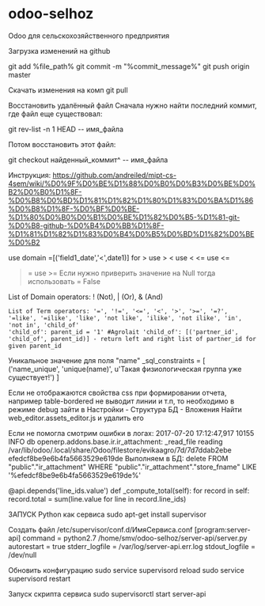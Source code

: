 # odoo-selhoz
Odoo для сельскохозяйственного предприятия


Загрузка изменений на github

git add %file_path%
git commit -m "%commit_message%"
git push origin master

Скачать изменения на комп
git pull


Восстановить удалённый файл
Сначала нужно найти последний коммит, где файл еще существовал:

git rev-list -n 1 HEAD -- имя_файла

Потом восстановить этот файл:

git checkout найденный_коммит^ -- имя_файла




Инструкция: https://github.com/andreiled/mipt-cs-4sem/wiki/%D0%9F%D0%BE%D1%88%D0%B0%D0%B3%D0%BE%D0%B2%D0%B0%D1%8F-%D0%B8%D0%BD%D1%81%D1%82%D1%80%D1%83%D0%BA%D1%86%D0%B8%D1%8F-%D0%BF%D0%BE-%D1%80%D0%B0%D0%B1%D0%BE%D1%82%D0%B5-%D1%81-git-%D0%B8-github-%D0%B4%D0%BB%D1%8F-%D1%81%D1%82%D1%83%D0%B4%D0%B5%D0%BD%D1%82%D0%BE%D0%B2


use domain =[('field1_date','&lt;',date1)]
for > use &gt;
    < use &lt;
   <= use &lt;=
   >= use &gt;=
   Если нужно приверить значение на Null тогда использовать = False

List of Domain operators: ! (Not), | (Or), & (And)

	List of Term operators: '=', '!=', '<=', '<', '>', '>=', '=?', '=like', '=ilike', 'like', 'not like', 'ilike', 'not ilike', 'in', 'not in', 'child_of'
	'child_of': parent_id = '1' #Agrolait 'child_of': [('partner_id', 'child_of', parent_id)] - return left and right list of partner_id for given parent_id



Уникальное значение для поля "name"
_sql_constraints = [
						    ('name_unique', 'unique(name)', u'Такая физиологическая группа уже существует!')
						]




Если не отображаются свойства css при формировании отчета, например table-bordered не выводит линии и т.п, то необходимо в режиме debug зайти в Настройки - Структура БД - Вложения
Найти web_editor.assets_editor.js и удалить его

Если не помогла смотрим ошибки в логах:
2017-07-20 17:12:47,917 10155 INFO db openerp.addons.base.ir.ir_attachment: _read_file reading /var/lib/odoo/.local/share/Odoo/filestore/evikaagro/7d/7d7ddab2ebe
efedcf8be9e6b4fa5663529e619de
Выполняем в БД:
delete FROM "public"."ir_attachment" WHERE "public"."ir_attachment"."store_fname" LIKE '%efedcf8be9e6b4fa5663529e619de%'




@api.depends('line_ids.value')
def _compute_total(self):
    for record in self:
        record.total = sum(line.value for line in record.line_ids)



ЗАПУСК Python как сервиса
sudo apt-get install supervisor

Создать файл /etc/supervisor/conf.d/ИмяСервиса.conf
[program:server-api]
command = python2.7 /home/smv/odoo-selhoz/server-api/server.py
autorestart = true
stderr_logfile = /var/log/server-api.err.log
stdout_logfile = /dev/null

Обновить конфигурацию
sudo service supervisord reload
sudo service supervisord restart

Запуск скрипта сервиса
sudo supervisorctl start server-api

